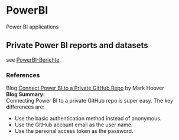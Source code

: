 # PowerBI
Power BI applications

## Private Power BI reports and datasets
see [PowerBI-Berichte](https://github.com/griemide/PowerBI-Berichte)

### References  

Blog [Connect Power BI to a Private GitHub Repo](https://smootherconsulting.com/learn/connect-power-bi-to-private-github-repo) by Mark Hoover  
**Blog Summary:**  
Connecting Power BI to a private GitHub repo is super easy. The key differences are:  
* Use the basic authentication method instead of anonymous.  
* Use the GitHub account email as the user name.  
* Use the personal access token as the password.



[]()  
[]() 
